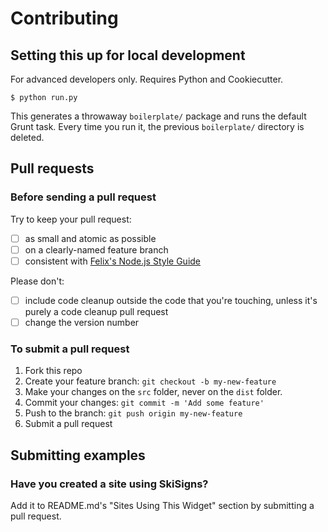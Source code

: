 # Contributing

## Setting this up for local development

For advanced developers only. Requires Python and Cookiecutter.

```
$ python run.py
```

This generates a throwaway `boilerplate/` package and runs the default Grunt task.
Every time you run it, the previous `boilerplate/` directory is deleted.

## Pull requests

### Before sending a pull request

Try to keep your pull request:

- [ ] as small and atomic as possible
- [ ] on a clearly-named feature branch
- [ ] consistent with [Felix's Node.js Style Guide](http://nodeguide.com/style.html)

Please don't:

- [ ] include code cleanup outside the code that you're touching, unless it's
      purely a code cleanup pull request
- [ ] change the version number

### To submit a pull request

1. Fork this repo
2. Create your feature branch: `git checkout -b my-new-feature`
3. Make your changes on the `src` folder, never on the `dist` folder.
4. Commit your changes: `git commit -m 'Add some feature'`
5. Push to the branch: `git push origin my-new-feature`
6. Submit a pull request

## Submitting examples

### Have you created a site using SkiSigns?

Add it to README.md's "Sites Using This Widget" section by submitting a pull
request.